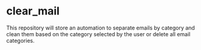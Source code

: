# clear_mail
This repository will store an automation to separate emails by category and clean them based on the category selected by the user or delete all email categories.
